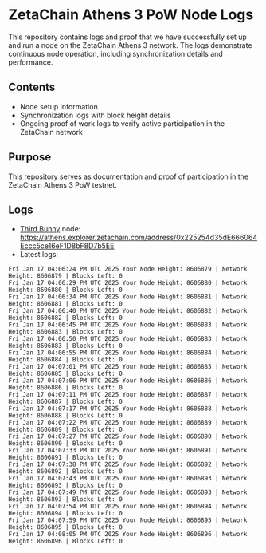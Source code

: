 # ZetaChain Athens 3 PoW Node Logs
This repository contains logs and proof that we have successfully set up and run a node on the ZetaChain Athens 3 network. The logs demonstrate continuous node operation, including synchronization details and performance.

## Contents
- Node setup information
- Synchronization logs with block height details
- Ongoing proof of work logs to verify active participation in the ZetaChain network

## Purpose
This repository serves as documentation and proof of participation in the ZetaChain Athens 3 PoW testnet.

## Logs

- [Third Bunny](https://thirdbunny.xyz/) node: https://athens.explorer.zetachain.com/address/0x225254d35dE666064Eccc5ce16eF1D8bF8D7b5EE
- Latest logs:
```
Fri Jan 17 04:06:24 PM UTC 2025 Your Node Height: 8606879 | Network Height: 8606879 | Blocks Left: 0
Fri Jan 17 04:06:29 PM UTC 2025 Your Node Height: 8606880 | Network Height: 8606880 | Blocks Left: 0
Fri Jan 17 04:06:34 PM UTC 2025 Your Node Height: 8606881 | Network Height: 8606881 | Blocks Left: 0
Fri Jan 17 04:06:40 PM UTC 2025 Your Node Height: 8606882 | Network Height: 8606882 | Blocks Left: 0
Fri Jan 17 04:06:45 PM UTC 2025 Your Node Height: 8606883 | Network Height: 8606883 | Blocks Left: 0
Fri Jan 17 04:06:50 PM UTC 2025 Your Node Height: 8606883 | Network Height: 8606883 | Blocks Left: 0
Fri Jan 17 04:06:55 PM UTC 2025 Your Node Height: 8606884 | Network Height: 8606884 | Blocks Left: 0
Fri Jan 17 04:07:01 PM UTC 2025 Your Node Height: 8606885 | Network Height: 8606885 | Blocks Left: 0
Fri Jan 17 04:07:06 PM UTC 2025 Your Node Height: 8606886 | Network Height: 8606886 | Blocks Left: 0
Fri Jan 17 04:07:11 PM UTC 2025 Your Node Height: 8606887 | Network Height: 8606887 | Blocks Left: 0
Fri Jan 17 04:07:17 PM UTC 2025 Your Node Height: 8606888 | Network Height: 8606888 | Blocks Left: 0
Fri Jan 17 04:07:22 PM UTC 2025 Your Node Height: 8606889 | Network Height: 8606889 | Blocks Left: 0
Fri Jan 17 04:07:27 PM UTC 2025 Your Node Height: 8606890 | Network Height: 8606890 | Blocks Left: 0
Fri Jan 17 04:07:33 PM UTC 2025 Your Node Height: 8606891 | Network Height: 8606891 | Blocks Left: 0
Fri Jan 17 04:07:38 PM UTC 2025 Your Node Height: 8606892 | Network Height: 8606892 | Blocks Left: 0
Fri Jan 17 04:07:43 PM UTC 2025 Your Node Height: 8606893 | Network Height: 8606893 | Blocks Left: 0
Fri Jan 17 04:07:49 PM UTC 2025 Your Node Height: 8606893 | Network Height: 8606893 | Blocks Left: 0
Fri Jan 17 04:07:54 PM UTC 2025 Your Node Height: 8606894 | Network Height: 8606894 | Blocks Left: 0
Fri Jan 17 04:07:59 PM UTC 2025 Your Node Height: 8606895 | Network Height: 8606895 | Blocks Left: 0
Fri Jan 17 04:08:05 PM UTC 2025 Your Node Height: 8606896 | Network Height: 8606896 | Blocks Left: 0
```
